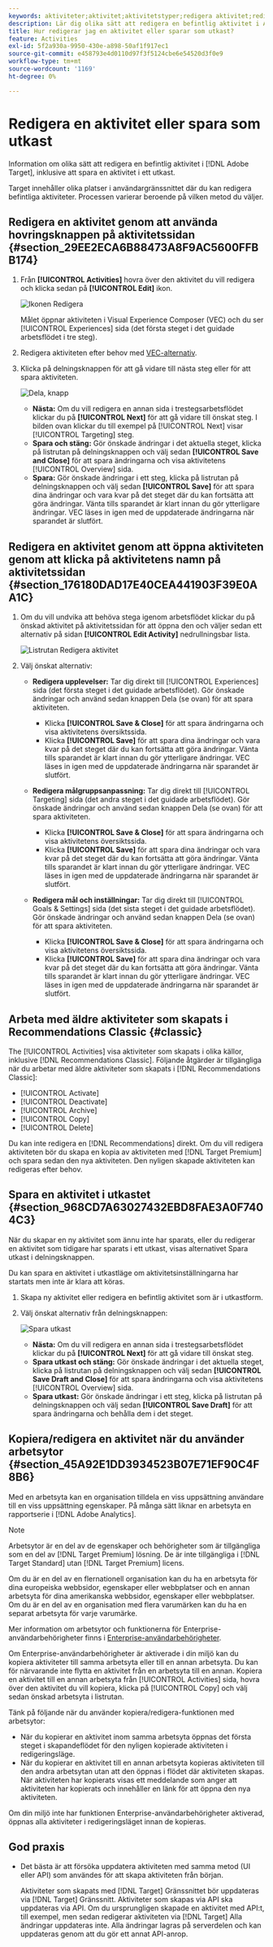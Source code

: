 ```yaml
---
keywords: aktiviteter;aktivitet;aktivitetstyper;redigera aktivitet;redigera;utkast
description: Lär dig olika sätt att redigera en befintlig aktivitet i Adobe Target, inklusive att spara en aktivitet i ett utkast.
title: Hur redigerar jag en aktivitet eller sparar som utkast?
feature: Activities
exl-id: 5f2a930a-9950-430e-a898-50af1f917ec1
source-git-commit: e458793e4d0110d97f3f5124cbe6e54520d3f0e9
workflow-type: tm+mt
source-wordcount: '1169'
ht-degree: 0%

---
```


# Redigera en aktivitet eller spara som utkast

Information om olika sätt att redigera en befintlig aktivitet i [!DNL Adobe Target], inklusive att spara en aktivitet i ett utkast.

Target innehåller olika platser i användargränssnittet där du kan redigera befintliga aktiviteter. Processen varierar beroende på vilken metod du väljer.

## Redigera en aktivitet genom att använda hovringsknappen på aktivitetssidan {#section_29EE2ECA6B88473A8F9AC5600FFBB174}

1. Från **[!UICONTROL Activities]** hovra över den aktivitet du vill redigera och klicka sedan på **[!UICONTROL Edit]** ikon.

   ![Ikonen Redigera](/help/main/c-activities/assets/hover_edit.png)

   Målet öppnar aktiviteten i Visual Experience Composer (VEC) och du ser [!UICONTROL Experiences] sida (det första steget i det guidade arbetsflödet i tre steg).

1. Redigera aktiviteten efter behov med [VEC-alternativ](/help/main/c-experiences/c-visual-experience-composer/viztarget-options.md).

1. Klicka på delningsknappen för att gå vidare till nästa steg eller för att spara aktiviteten.

   ![Dela, knapp](/help/main/c-activities/assets/edit_split_button_2.png)

   * **Nästa:** Om du vill redigera en annan sida i trestegsarbetsflödet klickar du på **[!UICONTROL Next]** för att gå vidare till önskat steg. I bilden ovan klickar du till exempel på [!UICONTROL Next] visar [!UICONTROL Targeting] steg.
   * **Spara och stäng:** Gör önskade ändringar i det aktuella steget, klicka på listrutan på delningsknappen och välj sedan **[!UICONTROL Save and Close]** för att spara ändringarna och visa aktivitetens [!UICONTROL Overview] sida.
   * **Spara:** Gör önskade ändringar i ett steg, klicka på listrutan på delningsknappen och välj sedan **[!UICONTROL Save]** för att spara dina ändringar och vara kvar på det steget där du kan fortsätta att göra ändringar. Vänta tills sparandet är klart innan du gör ytterligare ändringar. VEC läses in igen med de uppdaterade ändringarna när sparandet är slutfört.

## Redigera en aktivitet genom att öppna aktiviteten genom att klicka på aktivitetens namn på aktivitetssidan {#section_176180DAD17E40CEA441903F39E0AA1C}

1. Om du vill undvika att behöva stega igenom arbetsflödet klickar du på önskad aktivitet på aktivitetssidan för att öppna den och väljer sedan ett alternativ på sidan **[!UICONTROL Edit Activity]** nedrullningsbar lista.

   ![Listrutan Redigera aktivitet](/help/main/c-activities/assets/edit_activity.png)

1. Välj önskat alternativ:

   * **Redigera upplevelser:** Tar dig direkt till [!UICONTROL Experiences] sida (det första steget i det guidade arbetsflödet). Gör önskade ändringar och använd sedan knappen Dela (se ovan) för att spara aktiviteten.

      * Klicka **[!UICONTROL Save & Close]** för att spara ändringarna och visa aktivitetens översiktssida.
      * Klicka **[!UICONTROL Save]** för att spara dina ändringar och vara kvar på det steget där du kan fortsätta att göra ändringar. Vänta tills sparandet är klart innan du gör ytterligare ändringar. VEC läses in igen med de uppdaterade ändringarna när sparandet är slutfört.
   * **Redigera målgruppsanpassning:** Tar dig direkt till [!UICONTROL Targeting] sida (det andra steget i det guidade arbetsflödet). Gör önskade ändringar och använd sedan knappen Dela (se ovan) för att spara aktiviteten.

      * Klicka **[!UICONTROL Save & Close]** för att spara ändringarna och visa aktivitetens översiktssida.
      * Klicka **[!UICONTROL Save]** för att spara dina ändringar och vara kvar på det steget där du kan fortsätta att göra ändringar. Vänta tills sparandet är klart innan du gör ytterligare ändringar. VEC läses in igen med de uppdaterade ändringarna när sparandet är slutfört.
   * **Redigera mål och inställningar:** Tar dig direkt till [!UICONTROL Goals & Settings] sida (det sista steget i det guidade arbetsflödet). Gör önskade ändringar och använd sedan knappen Dela (se ovan) för att spara aktiviteten.

      * Klicka **[!UICONTROL Save & Close]** för att spara ändringarna och visa aktivitetens översiktssida.
      * Klicka **[!UICONTROL Save]** för att spara dina ändringar och vara kvar på det steget där du kan fortsätta att göra ändringar. Vänta tills sparandet är klart innan du gör ytterligare ändringar. VEC läses in igen med de uppdaterade ändringarna när sparandet är slutfört.



## Arbeta med äldre aktiviteter som skapats i Recommendations Classic {#classic}

The [!UICONTROL Activities] visa aktiviteter som skapats i olika källor, inklusive [!DNL Recommendations Classic]. Följande åtgärder är tillgängliga när du arbetar med äldre aktiviteter som skapats i [!DNL Recommendations Classic]:

* [!UICONTROL Activate]
* [!UICONTROL Deactivate]
* [!UICONTROL Archive]
* [!UICONTROL Copy]
* [!UICONTROL Delete]

Du kan inte redigera en [!DNL Recommendations] direkt. Om du vill redigera aktiviteten bör du skapa en kopia av aktiviteten med [!DNL Target Premium] och spara sedan den nya aktiviteten. Den nyligen skapade aktiviteten kan redigeras efter behov.

## Spara en aktivitet i utkastet {#section_968CD7A63027432EBD8FAE3A0F7404C3}

När du skapar en ny aktivitet som ännu inte har sparats, eller du redigerar en aktivitet som tidigare har sparats i ett utkast, visas alternativet Spara utkast i delningsknappen.

Du kan spara en aktivitet i utkastläge om aktivitetsinställningarna har startats men inte är klara att köras.

1. Skapa ny aktivitet eller redigera en befintlig aktivitet som är i utkastform.
1. Välj önskat alternativ från delningsknappen:

   ![Spara utkast](/help/main/c-activities/assets/save_draft.png)

   * **Nästa:** Om du vill redigera en annan sida i trestegsarbetsflödet klickar du på **[!UICONTROL Next]** för att gå vidare till önskat steg.
   * **Spara utkast och stäng:** Gör önskade ändringar i det aktuella steget, klicka på listrutan på delningsknappen och välj sedan **[!UICONTROL Save Draft and Close]** för att spara ändringarna och visa aktivitetens [!UICONTROL Overview] sida.
   * **Spara utkast:** Gör önskade ändringar i ett steg, klicka på listrutan på delningsknappen och välj sedan **[!UICONTROL Save Draft]** för att spara ändringarna och behålla dem i det steget.

## Kopiera/redigera en aktivitet när du använder arbetsytor {#section_45A92E1DD3934523B07E71EF90C4F8B6}

Med en arbetsyta kan en organisation tilldela en viss uppsättning användare till en viss uppsättning egenskaper. På många sätt liknar en arbetsyta en rapportserie i [!DNL Adobe Analytics].

>[!NOTE]
>
>Arbetsytor är en del av de egenskaper och behörigheter som är tillgängliga som en del av [!DNL Target Premium] lösning. De är inte tillgängliga i [!DNL Target Standard] utan [!DNL Target Premium] licens.

Om du är en del av en flernationell organisation kan du ha en arbetsyta för dina europeiska webbsidor, egenskaper eller webbplatser och en annan arbetsyta för dina amerikanska webbsidor, egenskaper eller webbplatser. Om du är en del av en organisation med flera varumärken kan du ha en separat arbetsyta för varje varumärke.

Mer information om arbetsytor och funktionerna för Enterprise-användarbehörigheter finns i [Enterprise-användarbehörigheter](/help/main/administrating-target/c-user-management/property-channel/property-channel.md#concept_E396B16FA2024ADBA27BC056138F9838).

Om Enterprise-användarbehörigheter är aktiverade i din miljö kan du kopiera aktiviteter till samma arbetsyta eller till en annan arbetsyta. Du kan för närvarande inte flytta en aktivitet från en arbetsyta till en annan. Kopiera en aktivitet till en annan arbetsyta från [!UICONTROL Activities] sida, hovra över den aktivitet du vill kopiera, klicka på [!UICONTROL Copy] och välj sedan önskad arbetsyta i listrutan.

Tänk på följande när du använder kopiera/redigera-funktionen med arbetsytor:

* När du kopierar en aktivitet inom samma arbetsyta öppnas det första steget i skapandeflödet för den nyligen kopierade aktiviteten i redigeringsläge.
* När du kopierar en aktivitet till en annan arbetsyta kopieras aktiviteten till den andra arbetsytan utan att den öppnas i flödet där aktiviteten skapas. När aktiviteten har kopierats visas ett meddelande som anger att aktiviteten har kopierats och innehåller en länk för att öppna den nya aktiviteten.

Om din miljö inte har funktionen Enterprise-användarbehörigheter aktiverad, öppnas alla aktiviteter i redigeringsläget innan de kopieras.

## God praxis

* Det bästa är att försöka uppdatera aktiviteten med samma metod (UI eller API) som användes för att skapa aktiviteten från början.

   Aktiviteter som skapats med [!DNL Target] Gränssnittet bör uppdateras via [!DNL Target] Gränssnitt. Aktiviteter som skapas via API ska uppdateras via API. Om du ursprungligen skapade en aktivitet med API:t, till exempel, men sedan redigerar aktiviteten via [!DNL Target] Alla ändringar uppdateras inte. Alla ändringar lagras på serverdelen och kan uppdateras genom att du gör ett annat API-anrop.


